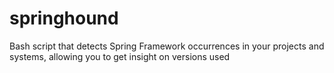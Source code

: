 # springhound
Bash script that detects Spring Framework occurrences in your projects and systems, allowing you to get insight on versions used
